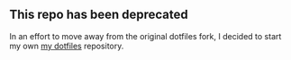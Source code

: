 ## This repo has been deprecated

In an effort to move away from the original dotfiles fork, I decided to start my own [my dotfiles](https://github.com/AntJanus/my-dotfiles) repository.


